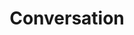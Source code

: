 ---
title: Conversation
layout: revealjs-talkabout
quantity: 4
script: 
- Do you always eat healthy food?
- Do you catch a cold more than once a year?
- Do you drink a lot?
- Do you eat a lot of vegetables?
- Do you eat  lots of fruits?
- Do you eat vegetables every day?
- Do you exercise? How often?
- Do you go to the dentist twice a year?
- Do you have a lot of stress?
- Do you have any allergies?
- What kind of music do you like?
- Do you like movies?
- What are your favorite kinds of programs or shows?
- Who are your favorite actors?
- Do you like programs or show from other countries as well?
- Do you like actors from other countries as well? If so, who?
- What kinds of programs or which actors don’t you like?
- What are your favorite kinds of movies?
- What are your favorite kinds of sports?
- What are your favorite kinds of books?
- Do you use the internet for fun or education?
- What are the sites you most commonly access?
- What is the best thing about the internet?
- What problem does the internet create? What problems does it solve?
- Is it expensive to access the internet on a cellphone in your country?
- Do you think it is easy to buy illegal drugs where you live?
- Why do you think people start using drugs?
- Do you think alcohol is a drug?
- At what age should it be legal to drink and smoke?
- Have you ever used a prescription drug without a prescription?
- Are some parts of this city considered more dangerous than others? Which parts?
- Do you always lock your house? How about your car?
- Do you know someone who has been a victim of  a violent crime?
- Do you think gun control is a good idea? Explain.
- Have you ever been a victim of crime? How about others in your family?
- Do you think your country is a safe place to live? Why or why not?
- Would you move to a place far from your family and friends to be with the person you loved?
- Is it common for couples to live together before marriage in your country?
- Would you want to live with someone before marriage? Why or why not?
- Do you think that these types of relationships can be successful?
- Why do people use terror?
- What should be done to prevent terrorism?
- Have you been a victim of terrorism?
- Are you afraid of traveling because of terrorist activities?
- Why do you think discrimination exists?
- What should be done to stop discrimination?
- Do you like your hometown? Why or why not?
- How often do you eat out?
- Where do you usually go when you eat out?
- How much do you usually pay when you eat out?
- Who do you usually go with when you eat out?
- What can you do to prepare in advance for a disaster?
- What are some essential things you would need in your house in order to be prepared for a disaster?
- Do you think people should recycle newspapers? Why or why not?
- What are some ways that you can reduce pollution in this country?
- Do you think it’s acceptable for parents to use corporal punishment as a means of discipline?
- Is there public assistance in your country?
- What are some things people can do to eliminate discrimination and prejudice?
- What do you think is the most serious problem in the world?
---